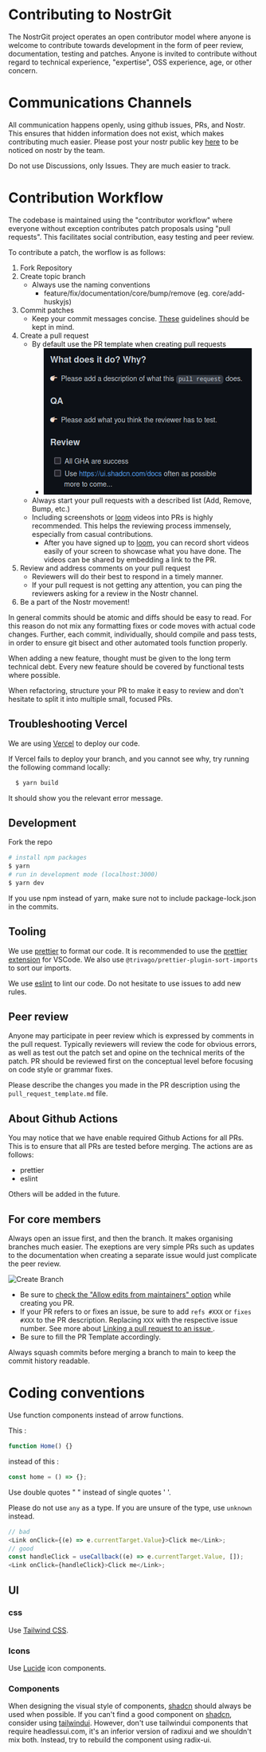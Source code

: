 
# Contributing to NostrGit

The NostrGit project operates an open contributor model where anyone is welcome to contribute towards development in the form of peer review, documentation, testing and patches.
Anyone is invited to contribute without regard to technical experience, "expertise", OSS experience, age, or other concern.

# Communications Channels

All communication happens openly, using github issues, PRs, and Nostr. This ensures that hidden information does not exist, which makes contributing much easier. Please post your nostr public key [here](https://github.com/NostrGit/NostrGit/issues/19) to be noticed on nostr by the team.

Do not use Discussions, only Issues. They are much easier to track.

# Contribution Workflow

The codebase is maintained using the "contributor workflow" where everyone without exception contributes patch proposals using "pull requests". This facilitates social contribution, easy testing and peer review.

To contribute a patch, the worflow is as follows:

1. Fork Repository
2. Create topic branch
   - Always use the naming conventions
     - feature/fix/documentation/core/bump/remove (eg. core/add-huskyjs)
3. Commit patches
   - Keep your commit messages concise. [These](https://chris.beams.io/posts/git-commit/) guidelines should be kept in mind.
4. Create a pull request
   - By default use the PR template when creating pull requests
     - ![PR template](https://github.com/NostrGit/NostrGit/blob/main/documentation/resources/pr_template.png)
   - Always start your pull requests with a described list (Add, Remove, Bump, etc.)
   - Including screenshots or [loom](https://www.loom.com/) videos into PRs is highly recommended. This helps the reviewing process immensely, especially from casual contributions.
     - After you have signed up to [loom](https://www.loom.com/), you can record short videos easily of your screen to showcase what you have done. The videos can be shared by embedding a link to the PR.
5. Review and address comments on your pull request
   - Reviewers will do their best to respond in a timely manner.
   - If your pull request is not getting any attention, you can ping the reviewers asking for a review in the Nostr channel.
6. Be a part of the Nostr movement!

In general commits should be atomic and diffs should be easy to read. For this reason do not mix any formatting fixes or code moves with actual code changes. Further, each commit, individually, should compile and pass tests, in order to ensure git bisect and other automated tools function properly.

When adding a new feature, thought must be given to the long term technical debt. Every new feature should be covered by functional tests where possible.

When refactoring, structure your PR to make it easy to review and don't hesitate to split it into multiple small, focused PRs.

## Troubleshooting Vercel

We are using [Vercel](https://vercel.com/) to deploy our code.

If Vercel fails to deploy your branch, and you cannot see why, try running the following command locally:

```bash
  $ yarn build
```

It should show you the relevant error message.

## Development

Fork the repo

```bash
# install npm packages
$ yarn
# run in development mode (localhost:3000)
$ yarn dev
```

If you use npm instead of yarn, make sure not to include package-lock.json in the commits.

## Tooling

We use [prettier](https://prettier.io/) to format our code. It is recommended to use the [prettier extension](https://marketplace.visualstudio.com/items?itemName=esbenp.prettier-vscode) for VSCode. We also use `@trivago/prettier-plugin-sort-imports` to sort our imports.

We use [eslint](https://eslint.org/) to lint our code. Do not hesitate to use issues to add new rules.

## Peer review

Anyone may participate in peer review which is expressed by comments in the pull request. Typically reviewers will review the code for obvious errors, as well as test out the patch set and opine on the technical merits of the patch. PR should be reviewed first on the conceptual level before focusing on code style or grammar fixes.

Please describe the changes you made in the PR description using the `pull_request_template.md` file.

## About Github Actions

You may notice that we have enable required Github Actions for all PRs. This is to ensure that all PRs are tested before merging. The actions are as follows:

- prettier
- eslint

Others will be added in the future.

## For core members

Always open an issue first, and then the branch. It makes organising branches much easier. The exeptions are very simple PRs such as updates to the documentation when creating a separate issue would just complicate the peer review.

<img src="https://user-images.githubusercontent.com/8019099/222988401-6528471b-8490-4ddf-b54c-4e8b7675a6a8.jpg" alt="Create Branch" width="450px" height="auto" />

- Be sure to [check the "Allow edits from maintainers" option](https://docs.github.com/en/pull-requests/collaborating-with-pull-requests/working-with-forks/allowing-changes-to-a-pull-request-branch-created-from-a-fork) while creating you PR.
- If your PR refers to or fixes an issue, be sure to add `refs #XXX` or `fixes #XXX` to the PR description. Replacing `XXX` with the respective issue number. See more about [Linking a pull request to an issue
  ](https://docs.github.com/en/issues/tracking-your-work-with-issues/linking-a-pull-request-to-an-issue).
- Be sure to fill the PR Template accordingly.

Always squash commits before merging a branch to main to keep the commit history readable.

# Coding conventions

Use function components instead of arrow functions.

This :

```javascript
function Home() {}
```

instead of this :

```javascript
const home = () => {};
```

Use double quotes " " instead of single quotes ' '.

Please do not use `any` as a type. If you are unsure of the type, use `unknown` instead.

```javascript
// bad
<Link onClick={(e) => e.currentTarget.Value}>Click me</Link>;
// good
const handleClick = useCallback((e) => e.currentTarget.Value, []);
<Link onClick={handleClick}>Click me</Link>;
```

## UI

### css
Use [Tailwind CSS](https://tailwindcss.com).

### Icons
Use [Lucide](https://lucide.dev/) icon components.

### Components
When designing the visual style of components, [shadcn](https://ui.shadcn.com/) should always be used when possible. If you can't find a good component on [shadcn](https://ui.shadcn.com/), consider using [tailwindui](https://tailwindui.com/). However, don't use tailwindui components that require headlessui.com, it's an inferior version of radixui and we shouldn't mix both. Instead, try to rebuild the component using radix-ui.
